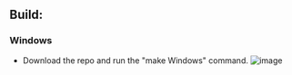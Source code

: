 ## Build:
### Windows
* Download the repo and run the "make Windows" command.
![image](https://github.com/user-attachments/assets/981d1bb5-4c8e-4b62-a4fe-180463a0defd)

